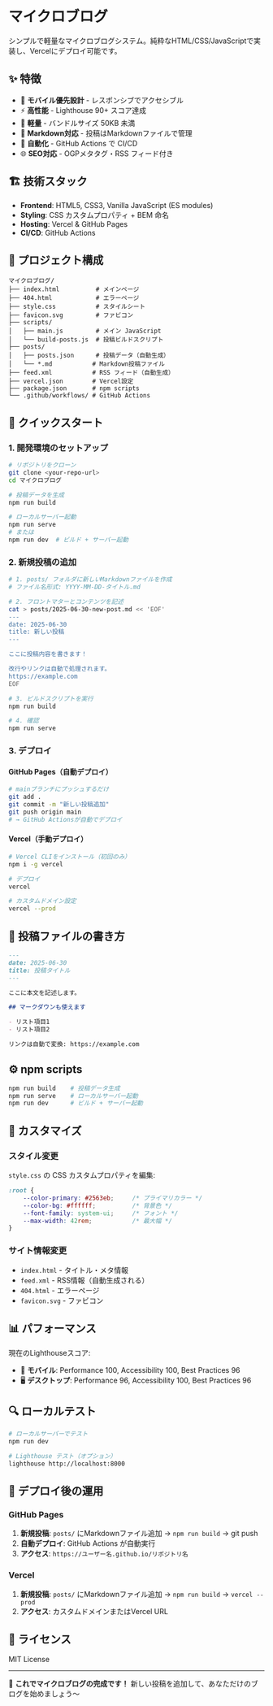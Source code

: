 # マイクロブログ

シンプルで軽量なマイクロブログシステム。純粋なHTML/CSS/JavaScriptで実装し、Vercelにデプロイ可能です。

## ✨ 特徴

- 📱 **モバイル優先設計** - レスポンシブでアクセシブル
- ⚡ **高性能** - Lighthouse 90+ スコア達成
- 🚀 **軽量** - バンドルサイズ 50KB 未満
- 📝 **Markdown対応** - 投稿はMarkdownファイルで管理
- 🔄 **自動化** - GitHub Actions で CI/CD
- 🌐 **SEO対応** - OGPメタタグ・RSS フィード付き

## 🏗️ 技術スタック

- **Frontend**: HTML5, CSS3, Vanilla JavaScript (ES modules)
- **Styling**: CSS カスタムプロパティ + BEM 命名
- **Hosting**: Vercel & GitHub Pages
- **CI/CD**: GitHub Actions

## 📁 プロジェクト構成

```
マイクロブログ/
├── index.html          # メインページ
├── 404.html            # エラーページ
├── style.css           # スタイルシート
├── favicon.svg         # ファビコン
├── scripts/
│   ├── main.js         # メイン JavaScript
│   └── build-posts.js  # 投稿ビルドスクリプト
├── posts/
│   ├── posts.json      # 投稿データ（自動生成）
│   └── *.md           # Markdown投稿ファイル
├── feed.xml           # RSS フィード（自動生成）
├── vercel.json        # Vercel設定
├── package.json       # npm scripts
└── .github/workflows/ # GitHub Actions
```

## 🚀 クイックスタート

### 1. 開発環境のセットアップ

```bash
# リポジトリをクローン
git clone <your-repo-url>
cd マイクロブログ

# 投稿データを生成
npm run build

# ローカルサーバー起動
npm run serve
# または
npm run dev  # ビルド + サーバー起動
```

### 2. 新規投稿の追加

```bash
# 1. posts/ フォルダに新しいMarkdownファイルを作成
# ファイル名形式: YYYY-MM-DD-タイトル.md

# 2. フロントマターとコンテンツを記述
cat > posts/2025-06-30-new-post.md << 'EOF'
---
date: 2025-06-30
title: 新しい投稿
---

ここに投稿内容を書きます！

改行やリンクは自動で処理されます。
https://example.com
EOF

# 3. ビルドスクリプトを実行
npm run build

# 4. 確認
npm run serve
```

### 3. デプロイ

#### GitHub Pages（自動デプロイ）
```bash
# mainブランチにプッシュするだけ
git add .
git commit -m "新しい投稿追加"
git push origin main
# → GitHub Actionsが自動でデプロイ
```

#### Vercel（手動デプロイ）
```bash
# Vercel CLIをインストール（初回のみ）
npm i -g vercel

# デプロイ
vercel

# カスタムドメイン設定
vercel --prod
```

## 📝 投稿ファイルの書き方

```markdown
---
date: 2025-06-30
title: 投稿タイトル
---

ここに本文を記述します。

## マークダウンも使えます

- リスト項目1
- リスト項目2

リンクは自動で変換: https://example.com
```

## ⚙️ npm scripts

```bash
npm run build    # 投稿データ生成
npm run serve    # ローカルサーバー起動
npm run dev      # ビルド + サーバー起動
```

## 🔧 カスタマイズ

### スタイル変更

`style.css` の CSS カスタムプロパティを編集:

```css
:root {
    --color-primary: #2563eb;     /* プライマリカラー */
    --color-bg: #ffffff;          /* 背景色 */
    --font-family: system-ui;     /* フォント */
    --max-width: 42rem;           /* 最大幅 */
}
```

### サイト情報変更

- `index.html` - タイトル・メタ情報
- `feed.xml` - RSS情報（自動生成される）
- `404.html` - エラーページ
- `favicon.svg` - ファビコン

## 📊 パフォーマンス

現在のLighthouseスコア:
- 📱 **モバイル**: Performance 100, Accessibility 100, Best Practices 96
- 🖥️ **デスクトップ**: Performance 96, Accessibility 100, Best Practices 96

## 🔍 ローカルテスト

```bash
# ローカルサーバーでテスト
npm run dev

# Lighthouse テスト（オプション）
lighthouse http://localhost:8000
```

## 🚀 デプロイ後の運用

### GitHub Pages
1. **新規投稿**: `posts/` にMarkdownファイル追加 → `npm run build` → git push
2. **自動デプロイ**: GitHub Actions が自動実行
3. **アクセス**: `https://ユーザー名.github.io/リポジトリ名`

### Vercel
1. **新規投稿**: `posts/` にMarkdownファイル追加 → `npm run build` → `vercel --prod`
2. **アクセス**: カスタムドメインまたはVercel URL

## 📄 ライセンス

MIT License

---

🎉 **これでマイクロブログの完成です！** 
新しい投稿を追加して、あなただけのブログを始めましょう〜